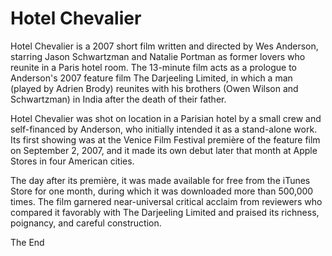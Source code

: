 # Hotel Chevalier

Hotel Chevalier is a 2007 short film written and directed by Wes Anderson, starring Jason Schwartzman and Natalie Portman as former lovers who reunite in a Paris hotel room. The 13-minute film acts as a prologue to Anderson's 2007 feature film The Darjeeling Limited, in which a man (played by Adrien Brody) reunites with his brothers (Owen Wilson and Schwartzman) in India after the death of their father. 

Hotel Chevalier was shot on location in a Parisian hotel by a small crew and self-financed by Anderson, who initially intended it as a stand-alone work. Its first showing was at the Venice Film Festival première of the feature film on September 2, 2007, and it made its own debut later that month at Apple Stores in four American cities. 

The day after its première, it was made available for free from the iTunes Store for one month, during which it was downloaded more than 500,000 times. The film garnered near-universal critical acclaim from reviewers who compared it favorably with The Darjeeling Limited and praised its richness, poignancy, and careful construction.

The End
